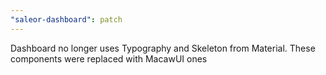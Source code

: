 ```yaml
---
"saleor-dashboard": patch
---
```


Dashboard no longer uses Typography and Skeleton from Material. These components were replaced with MacawUI ones
